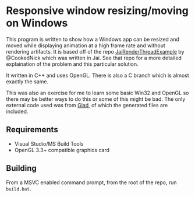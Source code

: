 # Responsive window resizing/moving on Windows

This program is written to show how a Windows app can be resized and moved while displaying animation at a high frame rate and without rendering artifacts. It is based off of the repo [JaiRenderThreadExample](https://github.com/CookedNick/JaiRenderThreadExample) by @CookedNick which was written in Jai. See that repo for a more detailed explaination of the problem and this particular solution.

It written in C++ and uses OpenGL. There is also a C branch which is almost exactly the same.

This was also an exercise for me to learn some basic Win32 and OpenGL so there may be better ways to do this or some of this might be bad. The only external code used was from [Glad](https://glad.dav1d.de/), of which the generated files are included.

## Requirements
- Visual Studio/MS Build Tools
- OpenGL 3.3+ compatible graphics card

## Building
From a MSVC enabled command prompt, from the root of the repo, run `build.bat`.
